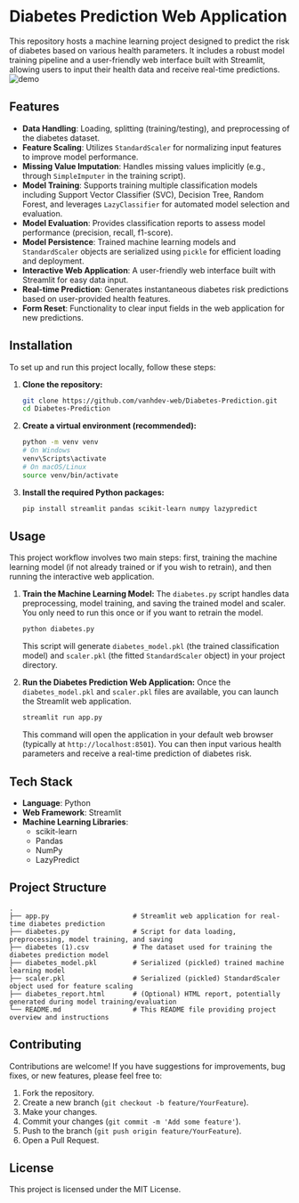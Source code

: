 # Diabetes Prediction Web Application

This repository hosts a machine learning project designed to predict the risk of diabetes based on various health parameters. It includes a robust model training pipeline and a user-friendly web interface built with Streamlit, allowing users to input their health data and receive real-time predictions.
![demo](https://drive.google.com/file/d/1-bswaQHb5U7dSm8WzwPY48W6t0xDqHzW/view?usp=sharing)

## Features

*   **Data Handling**: Loading, splitting (training/testing), and preprocessing of the diabetes dataset.
*   **Feature Scaling**: Utilizes `StandardScaler` for normalizing input features to improve model performance.
*   **Missing Value Imputation**: Handles missing values implicitly (e.g., through `SimpleImputer` in the training script).
*   **Model Training**: Supports training multiple classification models including Support Vector Classifier (SVC), Decision Tree, Random Forest, and leverages `LazyClassifier` for automated model selection and evaluation.
*   **Model Evaluation**: Provides classification reports to assess model performance (precision, recall, f1-score).
*   **Model Persistence**: Trained machine learning models and `StandardScaler` objects are serialized using `pickle` for efficient loading and deployment.
*   **Interactive Web Application**: A user-friendly web interface built with Streamlit for easy data input.
*   **Real-time Prediction**: Generates instantaneous diabetes risk predictions based on user-provided health features.
*   **Form Reset**: Functionality to clear input fields in the web application for new predictions.

## Installation

To set up and run this project locally, follow these steps:

1.  **Clone the repository:**
    ```bash
    git clone https://github.com/vanhdev-web/Diabetes-Prediction.git
    cd Diabetes-Prediction
    ```

2.  **Create a virtual environment (recommended):**
    ```bash
    python -m venv venv
    # On Windows
    venv\Scripts\activate
    # On macOS/Linux
    source venv/bin/activate
    ```

3.  **Install the required Python packages:**
    ```bash
    pip install streamlit pandas scikit-learn numpy lazypredict
    ```

## Usage

This project workflow involves two main steps: first, training the machine learning model (if not already trained or if you wish to retrain), and then running the interactive web application.

1.  **Train the Machine Learning Model:**
    The `diabetes.py` script handles data preprocessing, model training, and saving the trained model and scaler. You only need to run this once or if you want to retrain the model.
    ```bash
    python diabetes.py
    ```
    This script will generate `diabetes_model.pkl` (the trained classification model) and `scaler.pkl` (the fitted `StandardScaler` object) in your project directory.

2.  **Run the Diabetes Prediction Web Application:**
    Once the `diabetes_model.pkl` and `scaler.pkl` files are available, you can launch the Streamlit web application.
    ```bash
    streamlit run app.py
    ```
    This command will open the application in your default web browser (typically at `http://localhost:8501`). You can then input various health parameters and receive a real-time prediction of diabetes risk.

## Tech Stack

*   **Language**: Python
*   **Web Framework**: Streamlit
*   **Machine Learning Libraries**:
    *   scikit-learn
    *   Pandas
    *   NumPy
    *   LazyPredict

## Project Structure

```
.
├── app.py                     # Streamlit web application for real-time diabetes prediction
├── diabetes.py                # Script for data loading, preprocessing, model training, and saving
├── diabetes (1).csv           # The dataset used for training the diabetes prediction model
├── diabetes_model.pkl         # Serialized (pickled) trained machine learning model
├── scaler.pkl                 # Serialized (pickled) StandardScaler object used for feature scaling
├── diabetes_report.html       # (Optional) HTML report, potentially generated during model training/evaluation
└── README.md                  # This README file providing project overview and instructions
```

## Contributing

Contributions are welcome! If you have suggestions for improvements, bug fixes, or new features, please feel free to:

1.  Fork the repository.
2.  Create a new branch (`git checkout -b feature/YourFeature`).
3.  Make your changes.
4.  Commit your changes (`git commit -m 'Add some feature'`).
5.  Push to the branch (`git push origin feature/YourFeature`).
6.  Open a Pull Request.

## License

This project is licensed under the MIT License.



